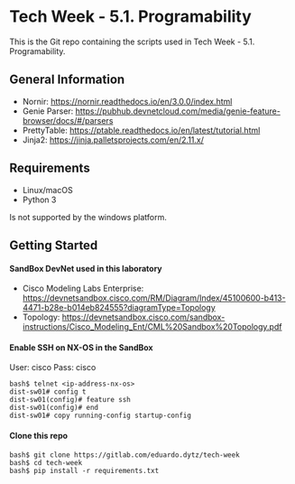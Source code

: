 # Tech Week - 5.1. Programability

This is the Git repo containing the scripts used in Tech Week - 5.1. Programability.

## General Information

- Nornir: https://nornir.readthedocs.io/en/3.0.0/index.html
- Genie Parser: https://pubhub.devnetcloud.com/media/genie-feature-browser/docs/#/parsers
- PrettyTable: https://ptable.readthedocs.io/en/latest/tutorial.html
- Jinja2: https://jinja.palletsprojects.com/en/2.11.x/

## Requirements

- Linux/macOS
- Python 3

Is not supported by the windows platform.

## Getting Started

#### SandBox DevNet used in this laboratory

- Cisco Modeling Labs Enterprise: https://devnetsandbox.cisco.com/RM/Diagram/Index/45100600-b413-4471-b28e-b014eb824555?diagramType=Topology
- Topology: https://devnetsandbox.cisco.com/sandbox-instructions/Cisco_Modeling_Ent/CML%20Sandbox%20Topology.pdf

#### Enable SSH on NX-OS in the SandBox

User: cisco
Pass: cisco

```
bash$ telnet <ip-address-nx-os>
dist-sw01# config t
dist-sw01(config)# feature ssh
dist-sw01(config)# end
dist-sw01# copy running-config startup-config 
```

#### Clone this repo

```
bash$ git clone https://gitlab.com/eduardo.dytz/tech-week
bash$ cd tech-week
bash$ pip install -r requirements.txt
```
